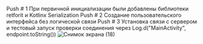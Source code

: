 Push # 1 При первичной инициализации были добавлены библиотеки retforit и Kotlinx Serialization 
Push # 2 Создание пользовательского интерфейса без логической связи
Push # 3 Установка связи с сервером и тестовый запуск проверки соединения через Log.d("MainActivity", endpoint.toString())
![Снимок экрана (18)](https://github.com/user-attachments/assets/6ea4dad5-a9a3-4e2d-a1be-a1bf11ccb7b7)
